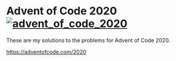 # Advent of Code 2020 [![advent_of_code_2020](https://github.com/ExcaliburZero/advent_of_code_2020/workflows/advent_of_code_2020/badge.svg)](https://github.com/ExcaliburZero/advent_of_code_2020/actions?query=workflow%3Aadvent_of_code_2020+branch%3Amaster)
These are my solutions to the problems for Advent of Code 2020.

https://adventofcode.com/2020
